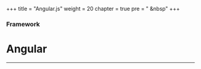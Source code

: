 +++
title = "Angular.js"
weight = 20
chapter = true
pre = "<i class='fas fa-book-open'></i> &nbsp"
+++

### Framework

# **Angular**

---
